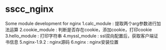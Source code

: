# sscc_nginx
Some module development for nginx
1.calc_module : 提取两个arg参数进行加法运算
2.cookie_module : 判断是否存在cookie，添加cookie，打印cookie
3.hello_module : 打印字符串
4.myssl_module : ssl双向配置后，获取客户端证书信息
5.nginx-1.9.2 : nginx源码
6.nginx : nginx安装位置
